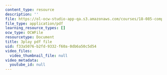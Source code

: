 ```yaml
---
content_type: resource
description: ''
file: https://ol-ocw-studio-app-qa.s3.amazonaws.com/courses/18-085-computational-science-and-engineering-i-fall-2008/f33a5076b2fd9332f60a0db6a50c5d54_0egP7_kq23E.pdf
file_type: application/pdf
learning_resource_types: []
ocw_type: OCWFile
resourcetype: Document
title: 3play pdf file
uid: f33a5076-b2fd-9332-f60a-0db6a50c5d54
video_files:
  video_thumbnail_file: null
video_metadata:
  youtube_id: null
---
```

